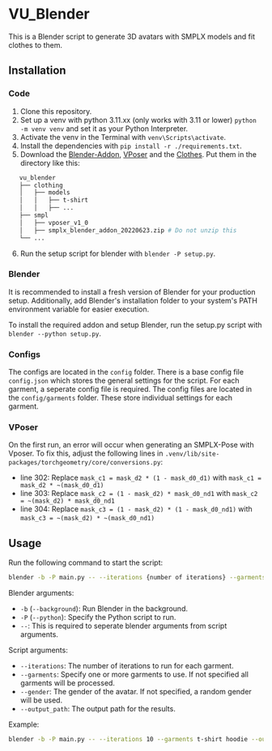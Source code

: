 # VU_Blender

This is a Blender script to generate 3D avatars with SMPLX models and fit clothes to them.

## Installation

### Code

1. Clone this repository.
2. Set up a venv with python 3.11.xx (only works with 3.11 or lower) `python -m venv venv` and set it as your Python Interpreter.
3. Activate the venv in the Terminal with `venv\Scripts\activate`.
4. Install the dependencies with `pip install -r ./requirements.txt`.
5. Download the [Blender-Addon](https://nextcloud.hof-university.de/s/SXQAAxskkddQD4E), [VPoser](https://nextcloud.hof-university.de/s/jFzqDKyj8DwDwE7) and the [Clothes](https://nextcloud.hof-university.de/s/FL7qc6ywYTGyEgK). Put them in the directory like this:

```bash
   vu_blender
   ├── clothing
   │   ├── models
   │   │   ├── t-shirt
   │   │   ├── ...
   ├── smpl
   │   ├── vposer_v1_0
   │   ├── smplx_blender_addon_20220623.zip # Do not unzip this
   └── ...
```

6. Run the setup script for blender with `blender -P setup.py`.

### Blender

It is recommended to install a fresh version of Blender for your production setup.
Additionally, add Blender's installation folder to your system's PATH environment variable for easier execution.

To install the required addon and setup Blender, run the setup.py script with `blender --python setup.py`.

### Configs

The configs are located in the `config` folder. There is a base config file `config.json` which stores the general settings for the script. For each garment, a seperate config file is required. The config files are located in the `config/garments` folder. These store individual settings for each garment.

### VPoser

On the first run, an error will occur when generating an SMPLX-Pose with Vposer. To fix this, adjust the following lines in `.venv/lib/site-packages/torchgeometry/core/conversions.py`:

- line 302: Replace `mask_c1 = mask_d2 * (1 - mask_d0_d1)` with `mask_c1 = mask_d2 * ~(mask_d0_d1)`
- line 303: Replace `mask_c2 = (1 - mask_d2) * mask_d0_nd1` with `mask_c2 = ~(mask_d2) * mask_d0_nd1`
- line 304: Replace `mask_c3 = (1 - mask_d2) * (1 - mask_d0_nd1)` with `mask_c3 = ~(mask_d2) * ~(mask_d0_nd1)`

## Usage

Run the following command to start the script:

```bash
blender -b -P main.py -- --iterations {number of iterations} --garments {list of garments} --gender {gender of avatar} --output_path {path where the results should be saved}
```

Blender arguments:

- `-b` (`--background`): Run Blender in the background.
- `-P` (`--python`): Specify the Python script to run.
- `--`: This is required to seperate blender arguments from script arguments.

Script arguments:

- `--iterations`: The number of iterations to run for each garment.
- `--garments`: Specify one or more garments to use. If not specified all garments will be processed.
- `--gender`: The gender of the avatar. If not specified, a random gender will be used.
- `--output_path`: The output path for the results.

Example:

```bash
blender -b -P main.py -- --iterations 10 --garments t-shirt hoodie --output_path ./output
```
